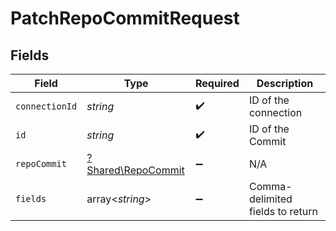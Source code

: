 # PatchRepoCommitRequest


## Fields

| Field                                                   | Type                                                    | Required                                                | Description                                             |
| ------------------------------------------------------- | ------------------------------------------------------- | ------------------------------------------------------- | ------------------------------------------------------- |
| `connectionId`                                          | *string*                                                | :heavy_check_mark:                                      | ID of the connection                                    |
| `id`                                                    | *string*                                                | :heavy_check_mark:                                      | ID of the Commit                                        |
| `repoCommit`                                            | [?Shared\RepoCommit](../../Models/Shared/RepoCommit.md) | :heavy_minus_sign:                                      | N/A                                                     |
| `fields`                                                | array<*string*>                                         | :heavy_minus_sign:                                      | Comma-delimited fields to return                        |